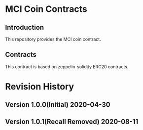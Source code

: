 # MCI Coin Contracts

## Introduction

This repository provides the MCI coin contract.

## Contracts

This contract is based on zeppelin-solidity ERC20 contracts.

# Revision History

## Version 1.0.0(Initial) 2020-04-30
## Version 1.0.1(Recall Removed) 2020-08-11
